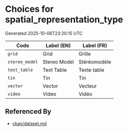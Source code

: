 # Choices for spatial_representation_type

Generated 2025-10-08T23:20:15 UTC

| Code | Label (EN) | Label (FR) |
|------|------------|------------|
| `grid` | Grid | Grille |
| `stereo_model` | Stereo Model | Stéréomodèle |
| `text_table` | Text Table | Texte table |
| `tin` | Tin | Tin |
| `vector` | Vector | Vecteur |
| `video` | Video | Vidéo |


## Referenced By

- [ckan/dataset.md](../ckan/dataset.md)
